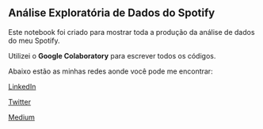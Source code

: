 ## Análise Exploratória de Dados do Spotify
Este notebook foi criado para mostrar toda a produção da análise de dados do meu Spotify.

Utilizei o **Google Colaboratory** para escrever todos os códigos.

Abaixo estão as minhas redes aonde você pode me encontrar:

[LinkedIn](https://www.linkedin.com/in/mateus-lulio/)

[Twitter](https://twitter.com/LulioMateus)

[Medium](https://medium.com/@mateuslulio)

